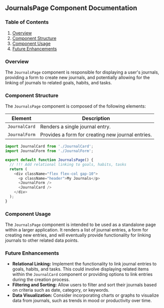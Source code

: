 ## JournalsPage Component Documentation

### Table of Contents

1. [Overview](#overview)
2. [Component Structure](#component-structure)
3. [Component Usage](#component-usage)
4. [Future Enhancements](#future-enhancements)

### Overview

The `JournalsPage` component is responsible for displaying a user's journals, providing a form to create new journals, and potentially allowing for the linking of journals to related goals, habits, and tasks.

### Component Structure

The `JournalsPage` component is composed of the following elements:

| Element | Description |
|---|---|
| `JournalCard` | Renders a single journal entry. |
| `JournalForm` | Provides a form for creating new journal entries. |

```javascript
import JournalCard from './JournalCard';
import JournalForm from './JournalForm';

export default function JournalsPage() {
  // !!! Add relational linking to goals, habits, tasks
  return (
    <div className="flex flex-col gap-10">
      <p className="header">My Journals</p>
      <JournalForm />
      <JournalCard />
    </div>
  );
}
```

### Component Usage

The `JournalsPage` component is intended to be used as a standalone page within a larger application. It renders a list of journal entries, a form for creating new entries, and will eventually provide functionality for linking journals to other related data points.

### Future Enhancements

* **Relational Linking:** Implement the functionality to link journal entries to goals, habits, and tasks. This could involve displaying related items within the `JournalCard` component or providing options to link entries during the creation process. 
* **Filtering and Sorting:** Allow users to filter and sort their journals based on criteria such as date, category, or keywords.
* **Data Visualization:** Consider incorporating charts or graphs to visualize data from journals, such as trends in mood or productivity over time. 
